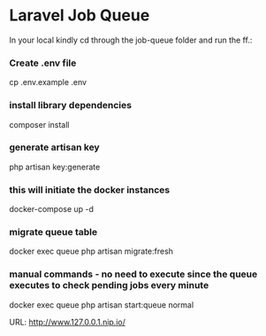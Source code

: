 # Laravel Job Queue

In your local kindly cd through the job-queue folder and run the ff.:

### Create .env file
cp .env.example .env 

### install library dependencies
composer install

### generate artisan key
php artisan key:generate

### this will initiate the docker instances
docker-compose up -d

### migrate queue table
docker exec queue php artisan migrate:fresh 

### manual commands - no need to execute since the queue executes to check pending jobs every minute
docker exec queue php artisan start:queue normal

URL: http://www.127.0.0.1.nip.io/
